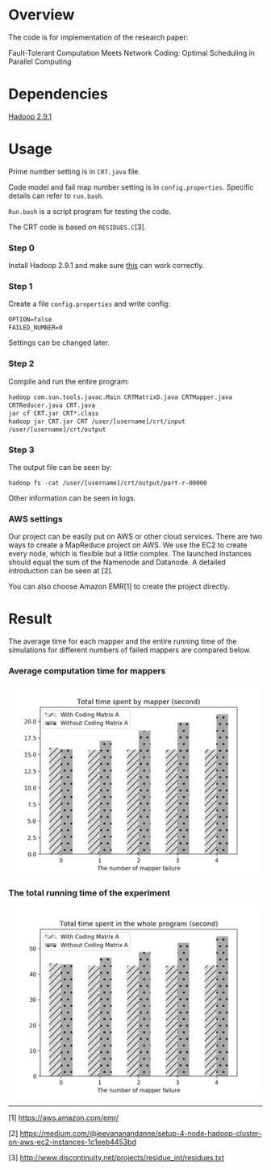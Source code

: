 # Overview

The code is for implementation of the research paper:

Fault-Tolerant Computation Meets Network Coding: Optimal Scheduling in Parallel Computing

# Dependencies

[Hadoop 2.9.1](http://hadoop.apache.org/docs/r2.9.1/index.html)

# Usage

Prime number setting is in `CRT.java` file.

Code model and fail map number setting is in `config.properties`. Specific details can refer to `run.bash`.

`Run.bash` is a script program for testing the code.

The CRT code is based on `RESIDUES.C`[3].

### Step 0

Install Hadoop 2.9.1 and make sure [this](https://hadoop.apache.org/docs/stable/hadoop-project-dist/hadoop-common/SingleCluster.html) can work correctly.

### Step 1

Create a file `config.properties` and write config:

    OPTION=false
    FAILED_NUMBER=0
    
Settings can be changed later.

### Step 2

Compile and run the entire program:

    hadoop com.sun.tools.javac.Main CRTMatrixD.java CRTMapper.java CRTReducer.java CRT.java
    jar cf CRT.jar CRT*.class
    hadoop jar CRT.jar CRT /user/[username]/crt/input /user/[username]/crt/output

### Step 3

The output file can be seen by:

    hadoop fs -cat /user/[username]/crt/output/part-r-00000

Other information can be seen in logs.

### AWS settings

Our project can be easily put on AWS or other cloud services. There are two ways to create a MapReduce project on AWS. We use the EC2 to create every node, which is flexible but a little complex. The launched instances should equal the sum of the Namenode and Datanode. A detailed introduction can be seen at [2].

You can also choose Amazon EMR[1] to create the project directly.

# Result

The average time for each mapper and the entire running time of the simulations for different numbers of failed mappers are compared below.

### Average computation time for mappers
![Average computation time for mappers](Pic/img1.jpg)

### The total running time of the experiment
![Entire time of the simulations](Pic/img2.jpg)

------
[1] https://aws.amazon.com/emr/

[2] https://medium.com/@jeevananandanne/setup-4-node-hadoop-cluster-on-aws-ec2-instances-1c1eeb4453bd

[3] http://www.discontinuity.net/projects/residue_int/residues.txt
